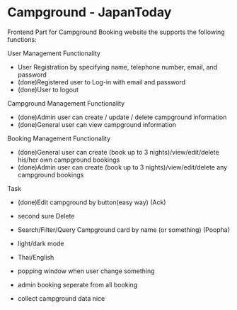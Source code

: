 # Campground - JapanToday

Frontend Part for Campground Booking website the supports the following functions:

User Management Functionality
- User Registration by specifying name, telephone number, email, and password
- (done)Registered user to Log-in with email and password
- (done)User to logout

Campground Management Functionality
- (done)Admin user can create / update / delete campground information
- (done)General user can view campground information

Booking Management Functionality
- (done)General user can create (book up to 3 nights)/view/edit/delete his/her own campground bookings
- (done)Admin user can create (book up to 3 nights)/view/edit/delete any campground bookings

Task
- (done)Edit campground by button(easy way) (Ack)
- second sure Delete

- Search/Filter/Query Campground card by name (or something) (Poopha)
- light/dark mode
- Thai/English

- popping window when user change something
- admin booking seperate from all booking
- collect campground data nice